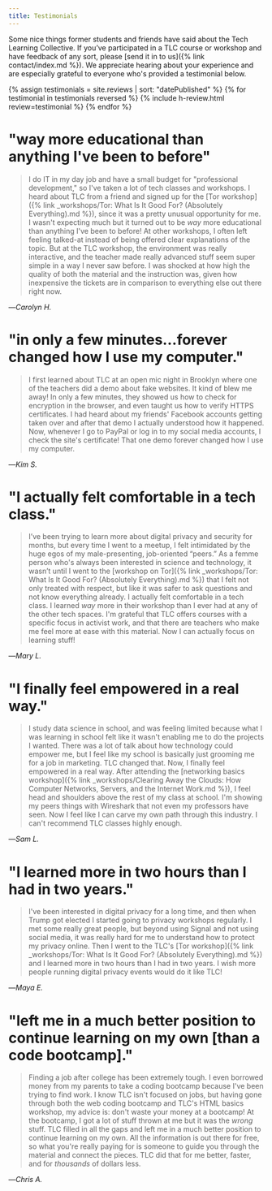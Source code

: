 ```yaml
---
title: Testimonials
---
```


Some nice things former students and friends have said about the Tech Learning Collective. If you&rsquo;ve participated in a TLC course or workshop and have feedback of any sort, please [send it in to us]({% link contact/index.md %}). We appreciate hearing about your experience and are especially grateful to everyone who's provided a testimonial below.

{% assign testimonials = site.reviews | sort: "datePublished" %}
{% for testimonial in testimonials reversed %}
    {% include h-review.html review=testimonial %}
{% endfor %}

# "way more educational than anything I've been to before"

> I do IT in my day job and have a small budget for "professional development," so I've taken a lot of tech classes and workshops. I heard about TLC from a friend and signed up for the [Tor workshop]({% link _workshops/Tor: What Is It Good For? (Absolutely Everything).md %}), since it was a pretty unusual opportunity for me. I wasn't expecting much but it turned out to be <em>way</em> more educational than anything I've been to before! At other workshops, I often left feeling talked-at instead of being offered clear explanations of the topic. But at the TLC workshop, the environment was really interactive, and the teacher made really advanced stuff seem super simple in a way I never saw before. I was shocked at how high the quality of both the material and the instruction was, given how inexpensive the tickets are in comparison to everything else out there right now.

—<cite>Carolyn H.</cite>

# "in only a few minutes…forever changed how I use my computer."

> I first learned about TLC at an open mic night in Brooklyn where one of the teachers did a demo about fake websites. It kind of blew me away! In only a few minutes, they showed us how to check for encryption in the browser, and even taught us how to verify HTTPS certificates. I had heard about my friends' Facebook accounts getting taken over and after that demo I actually understood how it happened. Now, whenever I go to PayPal or log in to my social media accounts, I check the site's certificate! That one demo forever changed how I use my computer.

—<cite>Kim S.</cite>

# "I actually felt comfortable in a tech class."

> I&rsquo;ve been trying to learn more about digital privacy and security for months, but every time I went to a meetup, I felt intimidated by the huge egos of my male-presenting, job-oriented &ldquo;peers.&rdquo; As a femme person who's always been interested in science and technology, it wasn&rsquo;t until I went to the [workshop on Tor]({% link _workshops/Tor: What Is It Good For? (Absolutely Everything).md %}) that I felt not only treated with respect, but like it was safer to ask questions and not know everything already. I actually felt comfortable in a tech class. I learned <em>way</em> more in their workshop than I ever had at any of the other tech spaces. I'm grateful that TLC offers courses with a specific focus in activist work, and that there are teachers who make me feel more at ease with this material. Now I can actually focus on learning stuff! 

—<cite>Mary L.</cite>

# "I finally feel empowered in a real way."

> I study data science in school, and was feeling limited because what I was learning in school felt like it wasn't enabling me to do the projects I wanted. There was a lot of talk about how technology could empower me, but I feel like my school is basically just grooming me for a job in marketing. TLC changed that. Now, I finally feel empowered in a real way. After attending the [networking basics workshop]({% link _workshops/Clearing Away the Clouds: How Computer Networks, Servers, and the Internet Work.md %}), I feel head and shoulders above the rest of my class at school. I'm showing my peers things with Wireshark that not even my professors have seen. Now I feel like I can carve my own path through this industry. I can't recommend TLC classes highly enough.

—<cite>Sam L.</cite>

# "I learned more in two hours than I had in two years."

> I've been interested in digital privacy for a long time, and then when Trump got elected I started going to privacy workshops regularly. I met some really great people, but beyond using Signal and not using social media, it was really hard for me to understand how to protect my privacy online. Then I went to the TLC's [Tor workshop]({% link _workshops/Tor: What Is It Good For? (Absolutely Everything).md %}) and I learned more in two hours than I had in two years. I wish more people running digital privacy events would do it like TLC!

—<cite>Maya E.</cite>

# "left me in a much better position to continue learning on my own [than a code bootcamp]."

> Finding a job after college has been extremely tough. I even borrowed money from my parents to take a coding bootcamp because I've been trying to find work. I know TLC isn't focused on jobs, but having gone through both the web coding bootcamp and TLC's HTML basics workshop, my advice is: don't waste your money at a bootcamp! At the bootcamp, I got a lot of stuff thrown at me but it was the <em>wrong</em> stuff. TLC filled in all the gaps and left me in a much better position to continue learning on my own. All the information is out there for free, so what you're really paying for is someone to guide you through the material and connect the pieces. TLC did that for me better, faster, and for <em>thousands</em> of dollars less.

—<cite>Chris A.</cite>
